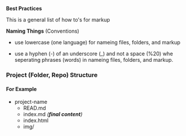 **Best Practices**

This is a general list of how to's for markup

**Naming Things** (Conventions)

- use lowercase (one language) for nameing files, folders, and markup

- use a hyphen (-) of an underscore (_) and not a space (%20) whe seperating phrases (words) in nameing files, folders, and markup. 

### Project (Folder, Repo) Structure

#### For Example

- project-name
  - READ.md 
  - index.md *(**final content**)*
  - index.html
  - img/ 

